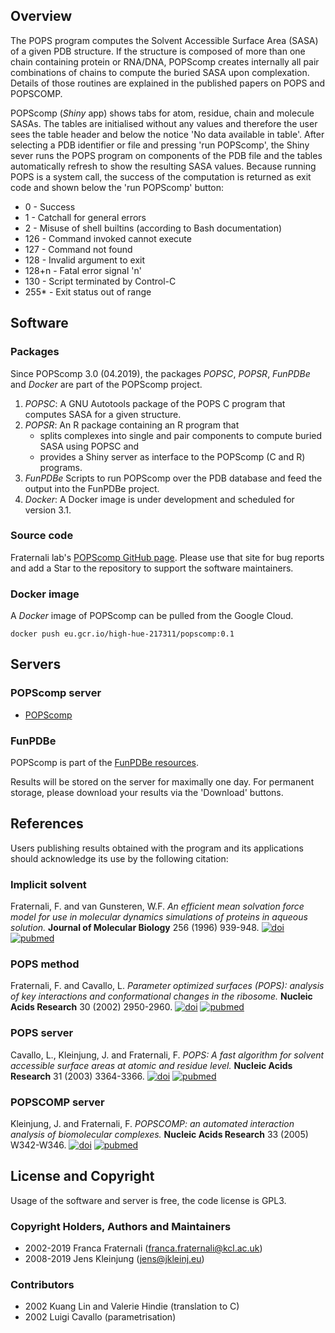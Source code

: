 ## Overview
The POPS program computes the Solvent Accessible Surface Area (SASA)
of a given PDB structure. If the structure is composed of more than one chain
containing protein or RNA/DNA, POPScomp creates internally all pair combinations
of chains to compute the buried SASA upon complexation. Details of those routines
are explained in the published papers on POPS and POPSCOMP.

POPScomp (*Shiny* app) shows tabs for atom, residue, chain and molecule SASAs.
The tables are initialised without any values and therefore the user sees
the table header and below the notice 'No data available in table'.
After selecting a PDB identifier or file and pressing 'run POPScomp',
the Shiny sever runs the POPS program on components of the PDB file
and the tables automatically refresh to show the resulting SASA values.
Because running POPS is a system call, the success of the computation
is returned as exit code and shown below the 'run POPScomp' button:
* 0 - Success
* 1 - Catchall for general errors
* 2 - Misuse of shell builtins (according to Bash documentation)
* 126 - Command invoked cannot execute
* 127 - Command not found
* 128 - Invalid argument to exit
* 128+n - Fatal error signal 'n'
* 130 - Script terminated by Control-C
* 255\* - Exit status out of range


## Software

### Packages
Since POPScomp 3.0 (04.2019), the packages *POPSC*, *POPSR*, *FunPDBe* and
*Docker* are part of the POPScomp project.
1. *POPSC*: A GNU Autotools package of the POPS C program that computes SASA
  for a given structure.
2. *POPSR*: An R package containing an R program that
    - splits complexes into single and pair components to compute buried SASA
	  using POPSC and 
    - provides a Shiny server as interface to the POPScomp (C and R) programs.
3. *FunPDBe*
Scripts to run POPScomp over the PDB database and feed the output into
  the FunPDBe project.
4. *Docker*: A Docker image is under development and scheduled for version 3.1.

### Source code
Fraternali lab's
[POPScomp GitHub page](https://github.com/Fraternalilab/POPScomp).
Please use that site for bug reports and add a Star to the repository
to support the software maintainers.

### Docker image
A *Docker* image of POPScomp can be pulled from the Google Cloud.
```
docker push eu.gcr.io/high-hue-217311/popscomp:0.1
```

## Servers

### POPScomp server
* [POPScomp](http://popscomp.org:3838)

### FunPDBe
POPScomp is part of the [FunPDBe resources](https://www.ebi.ac.uk/pdbe/funpdbe/deposition).

Results will be stored on the server for maximally one day.
For permanent storage, please download your results via the 'Download' buttons.


## References
Users publishing results obtained with the program and its applications
should acknowledge its use by the following citation:

### Implicit solvent
   Fraternali, F. and van Gunsteren, W.F.
   *An efficient mean solvation force model for use in molecular dynamics simulations of proteins in aqueous solution.*
   **Journal of Molecular Biology** 256 (1996) 939-948.
[![doi](https://img.shields.io/badge/doi-10.1016%2Fj.jmb.2014.03.010-blue.svg?style=flat)](https://dx.doi.org/10.1016%2Fj.sbi.2014.04.003) [![pubmed](https://img.shields.io/badge/pubmed-24681267-blue.svg?style=flat)](https://www.ncbi.nlm.nih.gov/pmc/articles/PMC4045398/)

### POPS method
   Fraternali, F. and Cavallo, L.
   *Parameter optimized surfaces (POPS): analysis of key interactions and conformational changes in the ribosome.*
   **Nucleic Acids Research** 30 (2002) 2950-2960.
[![doi](https://img.shields.io/badge/doi-10.1016%2Fj.jmb.2014.03.010-blue.svg?style=flat)](https://dx.doi.org/10.1093%2Fnar%2Fgkf373) [![pubmed](https://img.shields.io/badge/pubmed-24681267-blue.svg?style=flat)](https://www.ncbi.nlm.nih.gov/pmc/articles/PMC117037/)

### POPS server
   Cavallo, L., Kleinjung, J. and Fraternali, F.
   *POPS: A fast algorithm for solvent accessible surface areas at atomic and residue level.*
   **Nucleic Acids Research** 31 (2003) 3364-3366.
[![doi](https://img.shields.io/badge/doi-10.1016%2Fj.jmb.2014.03.010-blue.svg?style=flat)](https://dx.doi.org/10.1093%2Fnar%2Fgkg601) [![pubmed](https://img.shields.io/badge/pubmed-24681267-blue.svg?style=flat)](https://www.ncbi.nlm.nih.gov/pmc/articles/PMC169007/)

### POPSCOMP server
   Kleinjung, J. and Fraternali, F.
   *POPSCOMP: an automated interaction analysis of biomolecular complexes.*
   **Nucleic Acids Research** 33 (2005) W342-W346.
[![doi](https://img.shields.io/badge/doi-10.1016%2Fj.jmb.2014.03.010-blue.svg?style=flat)](https://dx.doi.org/10.1093%2Fnar%2Fgki369) [![pubmed](https://img.shields.io/badge/pubmed-24681267-blue.svg?style=flat)](https://www.ncbi.nlm.nih.gov/pmc/articles/PMC1160130/)


## License and Copyright
Usage of the software and server is free, the code license is GPL3.

### Copyright Holders, Authors and Maintainers 
- 2002-2019 Franca Fraternali (franca.fraternali@kcl.ac.uk)
- 2008-2019 Jens Kleinjung (jens@jkleinj.eu)

### Contributors
- 2002 Kuang Lin and Valerie Hindie (translation to C)
- 2002 Luigi Cavallo (parametrisation)


